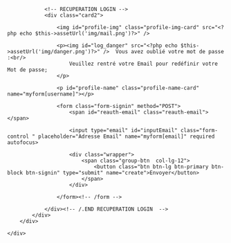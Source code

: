 ﻿ <div class="container">
        <div class="row">
            <div class="col-lg-12">



                <!-- RECUPERATION LOGIN -->                         
                <div class="card2">

                    <img id="profile-img" class="profile-img-card" src="<?php echo $this->assetUrl('img/mail.png')?>" />

                    <p><img id="log_danger" src="<?php echo $this->assetUrl('img/danger.png')?>" />  Vous avez oublié votre mot de passe :<br/>
                        Veuillez rentré votre Email pour redéfinir votre Mot de passe;   
                    </p>

                    <p id="profile-name" class="profile-name-card" name="myform[username]"></p>

                    <form class="form-signin" method="POST">
                        <span id="reauth-email" class="reauth-email"></span>

                        <input type="email" id="inputEmail" class="form-control " placeholder="Adresse Email" name="myform[email]" required autofocus>

                        <div class="wrapper">
                            <span class="group-btn  col-lg-12">     
                                <button class="btn btn-lg btn-primary btn-block btn-signin" type="submit" name="create">Envoyer</button>
                            </span>
                        </div>

                    </form><!-- /form -->

                </div><!-- /.END RECUPERATION LOGIN  -->
            </div>
        </div>

    </div>